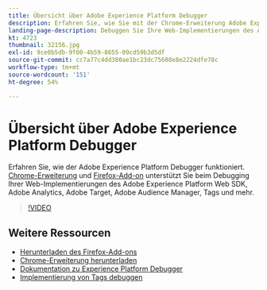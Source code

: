 ```yaml
---
title: Übersicht über Adobe Experience Platform Debugger
description: Erfahren Sie, wie Sie mit der Chrome-Erweiterung Adobe Experience Platform Debugger und dem Firefox-Add-on Ihre Web-Implementierungen des Adobe Experience Platform Web SDK sowie von Adobe Analytics, Adobe Target, Adobe Audience Manager, Tags und mehr debuggen können.
landing-page-description: Debuggen Sie Ihre Web-Implementierungen des Adobe Experience Platform Web SDK und von Experience Cloud-Programmen.
kt: 4723
thumbnail: 32156.jpg
exl-id: 9ce0b5db-9f00-4b59-8655-09cd59b3d5df
source-git-commit: cc7a77c4dd380ae1bc23dc75608e8e2224dfe78c
workflow-type: tm+mt
source-wordcount: '151'
ht-degree: 54%

---
```


# Übersicht über Adobe Experience Platform Debugger

Erfahren Sie, wie der Adobe Experience Platform Debugger funktioniert. [Chrome-Erweiterung](https://chrome.google.com/webstore/detail/adobe-experience-platform/bfnnokhpnncpkdmbokanobigaccjkpob) und [Firefox-Add-on](https://addons.mozilla.org/de/firefox/addon/adobe-experience-platform-dbg/) unterstützt Sie beim Debugging Ihrer Web-Implementierungen des Adobe Experience Platform Web SDK, Adobe Analytics, Adobe Target, Adobe Audience Manager, Tags und mehr.

>[!VIDEO](https://video.tv.adobe.com/v/32156?quality=12&learn=on)

## Weitere Ressourcen

* [Herunterladen des Firefox-Add-ons](https://addons.mozilla.org/en-US/firefox/addon/adobe-experience-platform-dbg/)
* [Chrome-Erweiterung herunterladen](https://chrome.google.com/webstore/detail/adobe-experience-platform/bfnnokhpnncpkdmbokanobigaccjkpob)
* [Dokumentation zu Experience Platform Debugger](https://experienceleague.adobe.com/docs/debugger/using-v2/experience-cloud-debugger.html?lang=de)
* [Implementierung von Tags debuggen](https://experienceleague.adobe.com/docs/experience-manager-learn/sites/integrations/experience-platform-launch/debug-launch-implementation.html)
